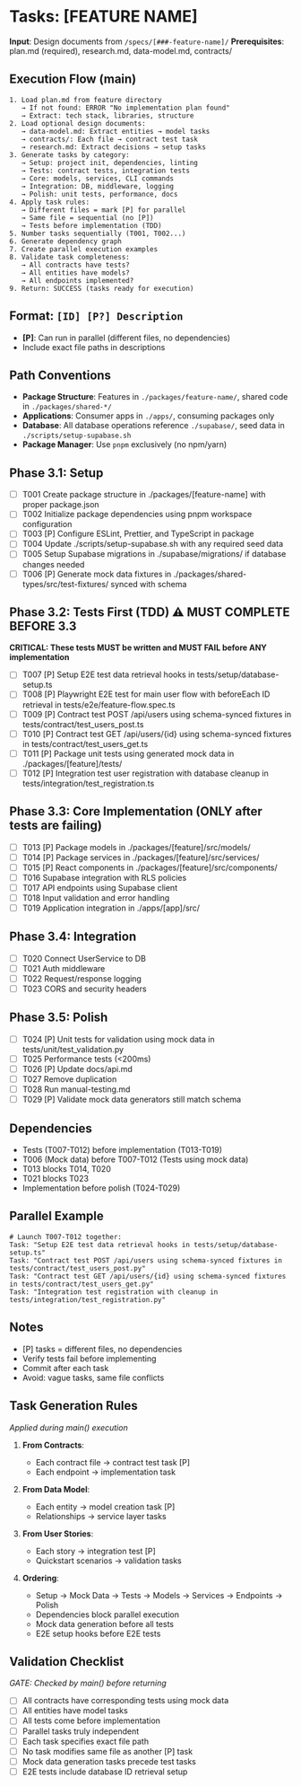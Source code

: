 # Tasks: [FEATURE NAME]

**Input**: Design documents from `/specs/[###-feature-name]/`
**Prerequisites**: plan.md (required), research.md, data-model.md, contracts/

## Execution Flow (main)

```
1. Load plan.md from feature directory
   → If not found: ERROR "No implementation plan found"
   → Extract: tech stack, libraries, structure
2. Load optional design documents:
   → data-model.md: Extract entities → model tasks
   → contracts/: Each file → contract test task
   → research.md: Extract decisions → setup tasks
3. Generate tasks by category:
   → Setup: project init, dependencies, linting
   → Tests: contract tests, integration tests
   → Core: models, services, CLI commands
   → Integration: DB, middleware, logging
   → Polish: unit tests, performance, docs
4. Apply task rules:
   → Different files = mark [P] for parallel
   → Same file = sequential (no [P])
   → Tests before implementation (TDD)
5. Number tasks sequentially (T001, T002...)
6. Generate dependency graph
7. Create parallel execution examples
8. Validate task completeness:
   → All contracts have tests?
   → All entities have models?
   → All endpoints implemented?
9. Return: SUCCESS (tasks ready for execution)
```

## Format: `[ID] [P?] Description`

- **[P]**: Can run in parallel (different files, no dependencies)
- Include exact file paths in descriptions

## Path Conventions

- **Package Structure**: Features in `./packages/feature-name/`, shared code in `./packages/shared-*/`
- **Applications**: Consumer apps in `./apps/`, consuming packages only
- **Database**: All database operations reference `./supabase/`, seed data in `./scripts/setup-supabase.sh`
- **Package Manager**: Use `pnpm` exclusively (no npm/yarn)

## Phase 3.1: Setup

- [ ] T001 Create package structure in ./packages/[feature-name] with proper package.json
- [ ] T002 Initialize package dependencies using pnpm workspace configuration
- [ ] T003 [P] Configure ESLint, Prettier, and TypeScript in package
- [ ] T004 Update ./scripts/setup-supabase.sh with any required seed data
- [ ] T005 Setup Supabase migrations in ./supabase/migrations/ if database changes needed
- [ ] T006 [P] Generate mock data fixtures in ./packages/shared-types/src/test-fixtures/ synced with schema

## Phase 3.2: Tests First (TDD) ⚠️ MUST COMPLETE BEFORE 3.3

**CRITICAL: These tests MUST be written and MUST FAIL before ANY implementation**

- [ ] T007 [P] Setup E2E test data retrieval hooks in tests/setup/database-setup.ts
- [ ] T008 [P] Playwright E2E test for main user flow with beforeEach ID retrieval in tests/e2e/feature-flow.spec.ts
- [ ] T009 [P] Contract test POST /api/users using schema-synced fixtures in tests/contract/test_users_post.ts
- [ ] T010 [P] Contract test GET /api/users/{id} using schema-synced fixtures in tests/contract/test_users_get.ts
- [ ] T011 [P] Package unit tests using generated mock data in ./packages/[feature]/tests/
- [ ] T012 [P] Integration test user registration with database cleanup in tests/integration/test_registration.ts

## Phase 3.3: Core Implementation (ONLY after tests are failing)

- [ ] T013 [P] Package models in ./packages/[feature]/src/models/
- [ ] T014 [P] Package services in ./packages/[feature]/src/services/
- [ ] T015 [P] React components in ./packages/[feature]/src/components/
- [ ] T016 Supabase integration with RLS policies
- [ ] T017 API endpoints using Supabase client
- [ ] T018 Input validation and error handling
- [ ] T019 Application integration in ./apps/[app]/src/

## Phase 3.4: Integration

- [ ] T020 Connect UserService to DB
- [ ] T021 Auth middleware
- [ ] T022 Request/response logging
- [ ] T023 CORS and security headers

## Phase 3.5: Polish

- [ ] T024 [P] Unit tests for validation using mock data in tests/unit/test_validation.py
- [ ] T025 Performance tests (<200ms)
- [ ] T026 [P] Update docs/api.md
- [ ] T027 Remove duplication
- [ ] T028 Run manual-testing.md
- [ ] T029 [P] Validate mock data generators still match schema

## Dependencies

- Tests (T007-T012) before implementation (T013-T019)
- T006 (Mock data) before T007-T012 (Tests using mock data)
- T013 blocks T014, T020
- T021 blocks T023
- Implementation before polish (T024-T029)

## Parallel Example

```
# Launch T007-T012 together:
Task: "Setup E2E test data retrieval hooks in tests/setup/database-setup.ts"
Task: "Contract test POST /api/users using schema-synced fixtures in tests/contract/test_users_post.py"
Task: "Contract test GET /api/users/{id} using schema-synced fixtures in tests/contract/test_users_get.py"
Task: "Integration test registration with cleanup in tests/integration/test_registration.py"
```

## Notes

- [P] tasks = different files, no dependencies
- Verify tests fail before implementing
- Commit after each task
- Avoid: vague tasks, same file conflicts

## Task Generation Rules

_Applied during main() execution_

1. **From Contracts**:
   - Each contract file → contract test task [P]
   - Each endpoint → implementation task
2. **From Data Model**:
   - Each entity → model creation task [P]
   - Relationships → service layer tasks
3. **From User Stories**:
   - Each story → integration test [P]
   - Quickstart scenarios → validation tasks

4. **Ordering**:
   - Setup → Mock Data → Tests → Models → Services → Endpoints → Polish
   - Dependencies block parallel execution
   - Mock data generation before all tests
   - E2E setup hooks before E2E tests

## Validation Checklist

_GATE: Checked by main() before returning_

- [ ] All contracts have corresponding tests using mock data
- [ ] All entities have model tasks
- [ ] All tests come before implementation
- [ ] Parallel tasks truly independent
- [ ] Each task specifies exact file path
- [ ] No task modifies same file as another [P] task
- [ ] Mock data generation tasks precede test tasks
- [ ] E2E tests include database ID retrieval setup
